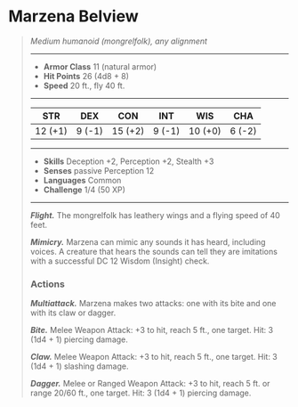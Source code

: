# Marzena Belview
>*Medium humanoid (mongrelfolk), any alignment*
>___
>- **Armor Class** 11 (natural armor)
>- **Hit Points** 26 (4d8 + 8)
>- **Speed** 20 ft., fly 40 ft.
>___
>|STR|DEX|CON|INT|WIS|CHA|
>|:---:|:---:|:---:|:---:|:---:|:---:|
>|12 (+1)|9 (-1)|15 (+2)|9 (-1)|10 (+0)|6 (-2)|
>___
>- **Skills** Deception +2, Perception +2, Stealth +3
>- **Senses** passive Perception 12
>- **Languages** Common
>- **Challenge** 1/4 (50 XP)
>___
>***Flight.*** The mongrelfolk has leathery wings and a flying speed of 40 feet.  
>
>***Mimicry.*** Marzena can mimic any sounds it has heard, including voices. A creature that hears the sounds can tell they are imitations with a successful DC 12 Wisdom (Insight) check.  
>
>### Actions
>***Multiattack.*** Marzena makes two attacks: one with its bite and one with its claw or dagger.  
>
>***Bite.*** Melee Weapon Attack: +3 to hit, reach 5 ft., one target. Hit: 3 (1d4 + 1) piercing damage.  
>
>***Claw.*** Melee Weapon Attack: +3 to hit, reach 5 ft., one target. Hit: 3 (1d4 + 1) slashing damage.  
>
>***Dagger.*** Melee  or Ranged Weapon Attack: +3 to hit, reach 5 ft. or range 20/60 ft., one target. Hit: 3 (1d4 + 1) piercing damage.